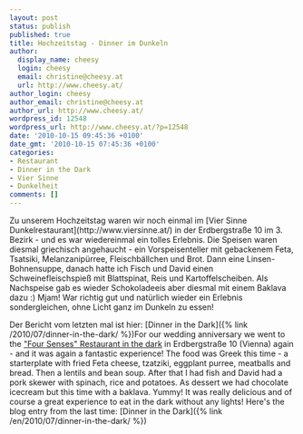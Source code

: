 ```yaml
---
layout: post
status: publish
published: true
title: Hochzeitstag - Dinner im Dunkeln
author:
  display_name: cheesy
  login: cheesy
  email: christine@cheesy.at
  url: http://www.cheesy.at/
author_login: cheesy
author_email: christine@cheesy.at
author_url: http://www.cheesy.at/
wordpress_id: 12548
wordpress_url: http://www.cheesy.at/?p=12548
date: '2010-10-15 09:45:36 +0100'
date_gmt: '2010-10-15 07:45:36 +0100'
categories:
- Restaurant
- Dinner in the Dark
- Vier Sinne
- Dunkelheit
comments: []
---
```

<!--:de-->Zu unserem Hochzeitstag waren wir noch einmal im [Vier Sinne Dunkelrestaurant](http://www.viersinne.at/) in der Erdbergstraße 10 im 3. Bezirk - und es war wiedereinmal ein tolles Erlebnis. Die Speisen waren diesmal griechisch angehaucht - ein Vorspeisenteller mit gebackenem Feta, Tsatsiki, Melanzanipürree, Fleischbällchen und Brot. Dann eine Linsen-Bohnensuppe, danach hatte ich Fisch und David einen Schweinefleischspieß mit Blattspinat, Reis und Kartoffelscheiben. Als Nachspeise gab es wieder Schokoladeeis aber diesmal mit einem Baklava dazu :) Mjam! War richtig gut und natürlich wieder ein Erlebnis sondergleichen, ohne Licht ganz im Dunkeln zu essen!
Der Bericht vom letzten mal ist hier: [Dinner in the Dark]({% link /2010/07/dinner-in-the-dark/ %})<!--:--><!--:en-->For our wedding anniversary we went to the ["Four Senses" Restaurant in the dark](http://www.viersinne.at/) in Erdbergstraße 10 (Vienna) again - and it was again a fantastic experience! The food was Greek this time - a starterplate with fried Feta cheese, tzatziki, eggplant purree, meatballs and bread. Then a lentils and bean soup. After that I had fish and David had a pork skewer with spinach, rice and potatoes. As dessert we had chocolate icecream but this time with a baklava. Yummy! It was really delicious and of course a great experience to eat in the dark without any lights!
Here's the blog entry from the last time: [Dinner in the Dark]({% link /en/2010/07/dinner-in-the-dark/ %})<!--:-->
